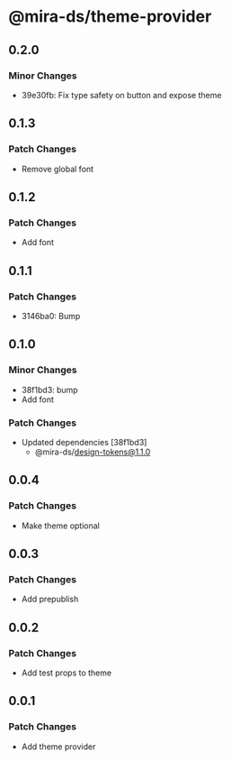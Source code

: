 # @mira-ds/theme-provider

## 0.2.0

### Minor Changes

- 39e30fb: Fix type safety on button and expose theme

## 0.1.3

### Patch Changes

- Remove global font

## 0.1.2

### Patch Changes

- Add font

## 0.1.1

### Patch Changes

- 3146ba0: Bump

## 0.1.0

### Minor Changes

- 38f1bd3: bump
- Add font

### Patch Changes

- Updated dependencies [38f1bd3]
  - @mira-ds/design-tokens@1.1.0

## 0.0.4

### Patch Changes

- Make theme optional

## 0.0.3

### Patch Changes

- Add prepublish

## 0.0.2

### Patch Changes

- Add test props to theme

## 0.0.1

### Patch Changes

- Add theme provider
